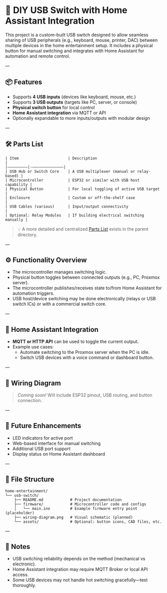 # 🧰 DIY USB Switch with Home Assistant Integration

This project is a custom-built USB switch designed to allow seamless sharing of USB peripherals (e.g., keyboard, mouse, printer, DAC) between multiple devices in the home entertainment setup. It includes a physical button for manual switching and integrates with Home Assistant for automation and remote control.

—

## 📦 Features

- Supports **4 USB inputs** (devices like keyboard, mouse, etc.)
- Supports **3 USB outputs** (targets like PC, server, or console)
- **Physical switch button** for local control
- **Home Assistant integration** via MQTT or API
- Optionally expandable to more inputs/outputs with modular design

—

## 🛠️ Parts List


```
| Item                      | Description                               |
|—————————|-——————————————|
| USB Hub or Switch Core    | A USB multiplexer (manual or relay-based) |
| Microcontroller           | ESP32 or similar with USB host capability |
| Physical Button           | For local toggling of active USB target   |
| Enclosure                 | Custom or off-the-shelf case              |
| USB Cables (various)      | Input/output connectivity                 |
| Optional: Relay Modules   | If building electrical switching manually |
```


> 💡 A more detailed and centralized [Parts List](../parts-list.md) exists in the parent directory.

—

## ⚙️ Functionality Overview

- The microcontroller manages switching logic.
- Physical button toggles between connected outputs (e.g., PC, Proxmox server).
- The microcontroller publishes/receives state to/from Home Assistant for automation triggers.
- USB host/device switching may be done electronically (relays or USB switch ICs) or with a commercial switch core.

—

## 🧰 Home Assistant Integration

- **MQTT or HTTP API** can be used to toggle the current output.
- Example use cases:
  - Automate switching to the Proxmox server when the PC is idle.
  - Switch USB devices with a voice command or dashboard button.

—

## 🧰 Wiring Diagram

> _Coming soon!_ Will include ESP32 pinout, USB routing, and button connection.

—

## 📌 Future Enhancements

- LED indicators for active port
- Web-based interface for manual switching
- Additional USB port support
- Display status on Home Assistant dashboard

—

## 📁 File Structure

```
home-entertainment/
└── usb-switch/
    ├── README.md            # Project documentation
    ├── firmware/            # Microcontroller code and configs
    │   └── main.ino         # Example firmware entry point (placeholder)
    ├── wiring-diagram.png   # Visual schematic (planned)
    └── assets/              # Optional: button icons, CAD files, etc.
```

—

## 📎 Notes

- USB switching reliability depends on the method (mechanical vs electronic).
- Home Assistant integration may require MQTT Broker or local API access.
- Some USB devices may not handle hot switching gracefully—test thoroughly.